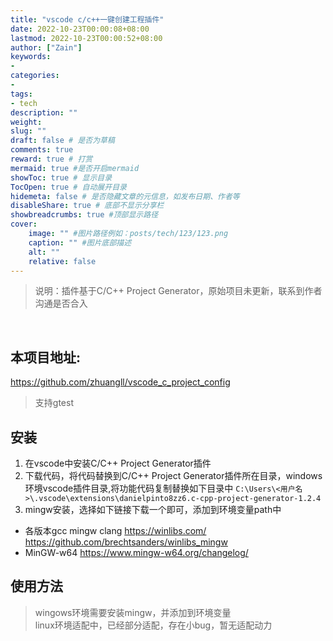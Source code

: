 ```yaml
---
title: "vscode c/c++一键创建工程插件"
date: 2022-10-23T00:00:08+08:00
lastmod: 2022-10-23T00:00:52+08:00
author: ["Zain"]
keywords: 
- 
categories: 
- 
tags: 
- tech
description: ""
weight:
slug: ""
draft: false # 是否为草稿
comments: true
reward: true # 打赏
mermaid: true #是否开启mermaid
showToc: true # 显示目录
TocOpen: true # 自动展开目录
hidemeta: false # 是否隐藏文章的元信息，如发布日期、作者等
disableShare: true # 底部不显示分享栏
showbreadcrumbs: true #顶部显示路径
cover:
    image: "" #图片路径例如：posts/tech/123/123.png
    caption: "" #图片底部描述
    alt: ""
    relative: false
---
```


> 说明：插件基于C/C++ Project Generator，原始项目未更新，联系到作者沟通是否合入 

<br>

## 本项目地址:
https://github.com/zhuangll/vscode_c_project_config

> 支持gtest

## 安装
1. 在vscode中安装C/C++ Project Generator插件       
2. 下载代码，将代码替换到C/C++ Project Generator插件所在目录，windows环境vscode插件目录,将功能代码复制替换如下目录中 `C:\Users\<用户名>\.vscode\extensions\danielpinto8zz6.c-cpp-project-generator-1.2.4`
3. mingw安装，选择如下链接下载一个即可，添加到环境变量path中
- 各版本gcc  mingw  clang
https://winlibs.com/
https://github.com/brechtsanders/winlibs_mingw
- MinGW-w64
https://www.mingw-w64.org/changelog/

## 使用方法

> wingows环境需要安装mingw，并添加到环境变量    \
linux环境适配中，已经部分适配，存在小bug，暂无适配动力
